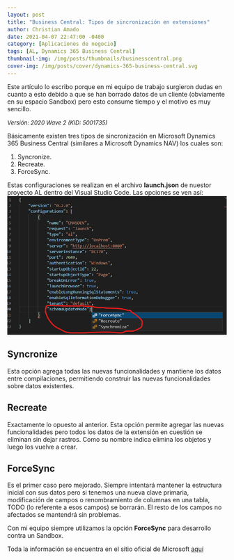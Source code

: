 ```yaml
---
layout: post
title: "Business Central: Tipos de sincronización en extensiones"
author: Christian Amado
date: 2021-04-07 22:47:00 -0400
category: [Aplicaciones de negocio]
tags: [AL, Dynamics 365 Business Central]
thumbnail-img: /img/posts/thumbnails/businesscentral.png
cover-img: /img/posts/cover/dynamics-365-business-central.svg
---
```


Este artículo lo escribo porque en mi equipo de trabajo surgieron dudas en cuanto a esto debido a que se han borrado datos de un cliente (obviamente en su espacio Sandbox) pero esto consume tiempo y el motivo es muy sencillo. 

<!--more-->
*<font size="2">Versión: 2020 Wave 2 (KID: 5001735)</font>*  

Básicamente existen tres tipos de sincronización en Microsoft Dynamics 365 Business Central (similares a Microsoft Dynamics NAV) los cuales son:  
1. Syncronize.
2. Recreate. 
3. ForceSync.

Estas configuraciones se realizan en el archivo **launch.json** de nuestor proyecto AL dentro del Visual Studio Code. Las opciones se ven así:    
![](/img/posts/2021/04/07/SyncType1.png)  

## Syncronize
Esta opción agrega todas las nuevas funcionalidades y mantiene los datos entre compilaciones, permitiendo construir las nuevas funcionalidades sobre datos existentes.  

## Recreate
Exactamente lo opuesto al anterior. Esta opción permite agregar las nuevas funcionalidades pero todos los datos de la extensión en cuestión se eliminan sin dejar rastros. Como su nombre indica elimina los objetos y luego los vuelve a crear.  

## ForceSync
Es el primer caso pero mejorado. Siempre intentará mantener la estructura inicial con sus datos pero si tenemos una nueva clave primaria, modificación de campos o renombramiento de columnas en una tabla, TODO (lo referente a esos campos) se borrarán. El resto de los campos no afectados se mantendrá sin problemas.  

Con mi equipo siempre utilizamos la opción **ForceSync** para desarrollo contra un Sandbox.

Toda la información se encuentra en el sitio oficial de Microsoft [aquí](https://docs.microsoft.com/es-es/dynamics365/business-central/dev-itpro/developer/devenv-retaining-data-after-publishing)